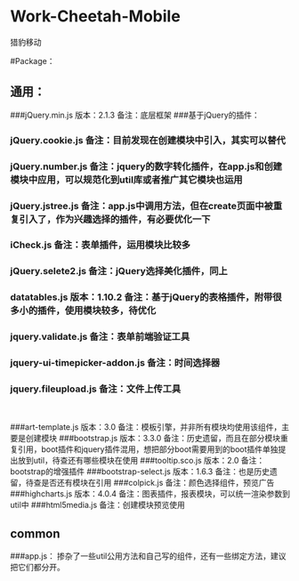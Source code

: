 # Work-Cheetah-Mobile
猎豹移动

#Package：

## 通用：
###jQuery.min.js  		版本：2.1.3		备注：底层框架
###基于jQuery的插件：
###	jQuery.cookie.js							备注：目前发现在创建模块中引入，其实可以替代
###	jQuery.number.js							备注：jquery的数字转化插件，在app.js和创建模块中应用，可以规范化到util库或者推广其它模块也运用
###	jQuery.jstree.js							备注：app.js中调用方法，但在create页面中被重复引入了，作为兴趣选择的插件，有必要优化一下
###	iCheck.js											备注：表单插件，运用模块比较多
###	jQuery.selete2.js							备注：jQuery选择美化插件，同上
###	datatables.js		版本：1.10.2	备注：基于jQuery的表格插件，附带很多小的插件，使用模块较多，待优化
###	jquery.validate.js						备注：表单前端验证工具
###	jquery-ui-timepicker-addon.js	备注：时间选择器
###	jquery.fileupload.js					备注：文件上传工具
<br>
	
###art-template.js 	版本：3.0			备注：模板引擎，并非所有模块均使用该组件，主要是创建模块
###bootstrap.js			版本：3.3.0		备注：历史遗留，而且在部分模块重复引用，boot插件和jquery插件混用，想把部分boot需要用到的boot插件单独提出放到util，待查还有哪些模块在使用
###tooltip.sco.js		版本：2.0			备注：bootstrap的增强插件
###bootstrap-select.js 版本：1.6.3 备注：也是历史遗留，待查是否还有模块在引用
###colpick.js											备注：颜色选择组件，预览广告
###highcharts.js			版本：4.0.4		备注：图表插件，报表模块，可以统一渲染参数到util中
###html5media.js										备注：创建模块预览使用



## common
###app.js： 掺杂了一些util公用方法和自己写的组件，还有一些绑定方法，建议把它们都分开。
